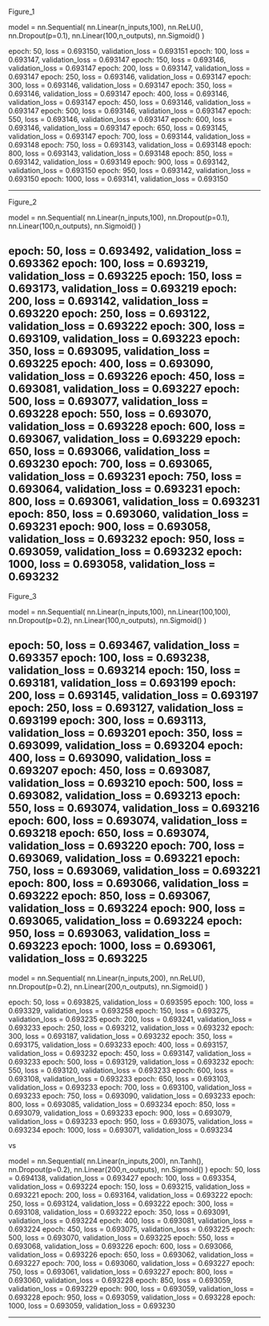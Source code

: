 Figure_1

model = nn.Sequential(
  nn.Linear(n_inputs,100),
  nn.ReLU(),
  nn.Dropout(p=0.1),
  nn.Linear(100,n_outputs),
  nn.Sigmoid()
)

epoch: 50, loss = 0.693150, validation_loss = 0.693151
epoch: 100, loss = 0.693147, validation_loss = 0.693147
epoch: 150, loss = 0.693146, validation_loss = 0.693147
epoch: 200, loss = 0.693147, validation_loss = 0.693147
epoch: 250, loss = 0.693146, validation_loss = 0.693147
epoch: 300, loss = 0.693146, validation_loss = 0.693147
epoch: 350, loss = 0.693146, validation_loss = 0.693147
epoch: 400, loss = 0.693146, validation_loss = 0.693147
epoch: 450, loss = 0.693146, validation_loss = 0.693147
epoch: 500, loss = 0.693146, validation_loss = 0.693147
epoch: 550, loss = 0.693146, validation_loss = 0.693147
epoch: 600, loss = 0.693146, validation_loss = 0.693147
epoch: 650, loss = 0.693145, validation_loss = 0.693147
epoch: 700, loss = 0.693144, validation_loss = 0.693148
epoch: 750, loss = 0.693143, validation_loss = 0.693148
epoch: 800, loss = 0.693143, validation_loss = 0.693148
epoch: 850, loss = 0.693142, validation_loss = 0.693149
epoch: 900, loss = 0.693142, validation_loss = 0.693150
epoch: 950, loss = 0.693142, validation_loss = 0.693150
epoch: 1000, loss = 0.693141, validation_loss = 0.693150

-----------------------------------------------------------

Figure_2

model = nn.Sequential(
  nn.Linear(n_inputs,100),
  nn.Dropout(p=0.1),
  nn.Linear(100,n_outputs),
  nn.Sigmoid()
)

epoch: 50, loss = 0.693492, validation_loss = 0.693362
epoch: 100, loss = 0.693219, validation_loss = 0.693225
epoch: 150, loss = 0.693173, validation_loss = 0.693219
epoch: 200, loss = 0.693142, validation_loss = 0.693220
epoch: 250, loss = 0.693122, validation_loss = 0.693222
epoch: 300, loss = 0.693109, validation_loss = 0.693223
epoch: 350, loss = 0.693095, validation_loss = 0.693225
epoch: 400, loss = 0.693090, validation_loss = 0.693226
epoch: 450, loss = 0.693081, validation_loss = 0.693227
epoch: 500, loss = 0.693077, validation_loss = 0.693228
epoch: 550, loss = 0.693070, validation_loss = 0.693228
epoch: 600, loss = 0.693067, validation_loss = 0.693229
epoch: 650, loss = 0.693066, validation_loss = 0.693230
epoch: 700, loss = 0.693065, validation_loss = 0.693231
epoch: 750, loss = 0.693064, validation_loss = 0.693231
epoch: 800, loss = 0.693061, validation_loss = 0.693231
epoch: 850, loss = 0.693060, validation_loss = 0.693231
epoch: 900, loss = 0.693058, validation_loss = 0.693232
epoch: 950, loss = 0.693059, validation_loss = 0.693232
epoch: 1000, loss = 0.693058, validation_loss = 0.693232
------------------------------------------------------------
Figure_3


model = nn.Sequential(
  nn.Linear(n_inputs,100),
  nn.Linear(100,100),
  nn.Dropout(p=0.2),
  nn.Linear(100,n_outputs),
  nn.Sigmoid()
)

epoch: 50, loss = 0.693467, validation_loss = 0.693357
epoch: 100, loss = 0.693238, validation_loss = 0.693214
epoch: 150, loss = 0.693181, validation_loss = 0.693199
epoch: 200, loss = 0.693145, validation_loss = 0.693197
epoch: 250, loss = 0.693127, validation_loss = 0.693199
epoch: 300, loss = 0.693113, validation_loss = 0.693201
epoch: 350, loss = 0.693099, validation_loss = 0.693204
epoch: 400, loss = 0.693090, validation_loss = 0.693207
epoch: 450, loss = 0.693087, validation_loss = 0.693210
epoch: 500, loss = 0.693082, validation_loss = 0.693213
epoch: 550, loss = 0.693074, validation_loss = 0.693216
epoch: 600, loss = 0.693074, validation_loss = 0.693218
epoch: 650, loss = 0.693074, validation_loss = 0.693220
epoch: 700, loss = 0.693069, validation_loss = 0.693221
epoch: 750, loss = 0.693069, validation_loss = 0.693221
epoch: 800, loss = 0.693066, validation_loss = 0.693222
epoch: 850, loss = 0.693067, validation_loss = 0.693224
epoch: 900, loss = 0.693065, validation_loss = 0.693224
epoch: 950, loss = 0.693063, validation_loss = 0.693223
epoch: 1000, loss = 0.693061, validation_loss = 0.693225
------------------------------------------------------------

model = nn.Sequential(
  nn.Linear(n_inputs,200),
  nn.ReLU(),
  nn.Dropout(p=0.2),
  nn.Linear(200,n_outputs),
  nn.Sigmoid()
)

epoch: 50, loss = 0.693825, validation_loss = 0.693595
epoch: 100, loss = 0.693329, validation_loss = 0.693258
epoch: 150, loss = 0.693275, validation_loss = 0.693235
epoch: 200, loss = 0.693241, validation_loss = 0.693233
epoch: 250, loss = 0.693212, validation_loss = 0.693232
epoch: 300, loss = 0.693187, validation_loss = 0.693232
epoch: 350, loss = 0.693175, validation_loss = 0.693233
epoch: 400, loss = 0.693157, validation_loss = 0.693232
epoch: 450, loss = 0.693147, validation_loss = 0.693233
epoch: 500, loss = 0.693129, validation_loss = 0.693232
epoch: 550, loss = 0.693120, validation_loss = 0.693233
epoch: 600, loss = 0.693108, validation_loss = 0.693233
epoch: 650, loss = 0.693103, validation_loss = 0.693233
epoch: 700, loss = 0.693100, validation_loss = 0.693233
epoch: 750, loss = 0.693090, validation_loss = 0.693233
epoch: 800, loss = 0.693085, validation_loss = 0.693234
epoch: 850, loss = 0.693079, validation_loss = 0.693233
epoch: 900, loss = 0.693079, validation_loss = 0.693233
epoch: 950, loss = 0.693075, validation_loss = 0.693234
epoch: 1000, loss = 0.693071, validation_loss = 0.693234

vs 

model = nn.Sequential(
  nn.Linear(n_inputs,200),
  nn.Tanh(),
  nn.Dropout(p=0.2),
  nn.Linear(200,n_outputs),
  nn.Sigmoid()
)
epoch: 50, loss = 0.694138, validation_loss = 0.693427
epoch: 100, loss = 0.693354, validation_loss = 0.693224
epoch: 150, loss = 0.693215, validation_loss = 0.693221
epoch: 200, loss = 0.693164, validation_loss = 0.693222
epoch: 250, loss = 0.693124, validation_loss = 0.693222
epoch: 300, loss = 0.693108, validation_loss = 0.693222
epoch: 350, loss = 0.693091, validation_loss = 0.693224
epoch: 400, loss = 0.693081, validation_loss = 0.693224
epoch: 450, loss = 0.693075, validation_loss = 0.693225
epoch: 500, loss = 0.693070, validation_loss = 0.693225
epoch: 550, loss = 0.693068, validation_loss = 0.693226
epoch: 600, loss = 0.693066, validation_loss = 0.693226
epoch: 650, loss = 0.693062, validation_loss = 0.693227
epoch: 700, loss = 0.693060, validation_loss = 0.693227
epoch: 750, loss = 0.693061, validation_loss = 0.693227
epoch: 800, loss = 0.693060, validation_loss = 0.693228
epoch: 850, loss = 0.693059, validation_loss = 0.693229
epoch: 900, loss = 0.693059, validation_loss = 0.693228
epoch: 950, loss = 0.693059, validation_loss = 0.693228
epoch: 1000, loss = 0.693059, validation_loss = 0.693230

------------------------------------------------